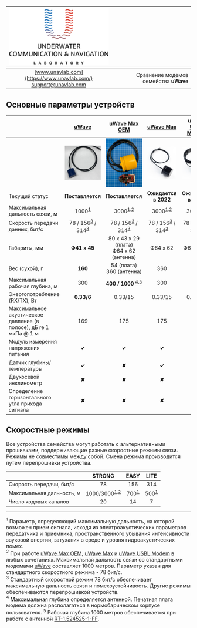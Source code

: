 <div style="page-break-after: always;"></div>

| ![logo](/documentation/sm_logo.png) | |
| :---: | ---: |
| [www.unavlab.com](https://www.unavlab.com/) <br/> [support@unavlab.com](mailto:support@unavlab.com) | Сравнение модемов семейства **uWave** |

<div style="page-break-after: always;"></div>

## Основные параметры устройств

|  | [uWave](uWAVE_Specification_ru.md) | [uWave Max OEM](uWAVE_Max_OEM_Specification_ru.md) | [uWave Max](uWAVE_Max_Specification_ru.md) | [uWave USBL Modem](uWAVE_USBL_Modem_Specification_ru.md) | 
| :--- | :---: | :---: | :---: | :---: | 
|      | ![](https://raw.githubusercontent.com/ucnl/ucnl.github.io/master/documentation/RT_1_332820_1.png) | ![](https://raw.githubusercontent.com/ucnl/ucnl.github.io/master/documentation/utro_pcb_rt_1_524525_1_2.png) | ![](https://raw.githubusercontent.com/ucnl/ucnl.github.io/master/documentation/def_modem_black.png) | ![](https://raw.githubusercontent.com/ucnl/ucnl.github.io/master/documentation/def_zima_b_ant.png) |
| Текущий статус | **Поставляется** | **Поставляется** | **Ожидается в 2022** | **Ожидается в 2022** |
| Максимальная дальность связи, м | 1000<sup>[1](#footnote1)</sup> | 3000<sup>[1](#footnote1),[2](#footnote2)</sup> | 3000<sup>[1](#footnote1),[2](#footnote2)</sup> | 3000<sup>[1](#footnote1),[2](#footnote2)</sup> |
| Скорость передачи данных, бит/с | 78 / 156<sup>[3](#footnote3)</sup> / 314<sup>[3](#footnote3)</sup> | 78 / 156<sup>[3](#footnote3)</sup> / 314<sup>[3](#footnote3)</sup> | 78 / 156<sup>[3](#footnote3)</sup> / 314<sup>[3](#footnote3)</sup> | 78 / 156<sup>[3](#footnote3)</sup> / 314<sup>[3](#footnote3)</sup> |
| Габариты, мм | **Ф41 x 45** | 80 х 43 х 29 (плата) <br/> Ф64 x 62 (антенна) |  Ф64 x 62 | Ф64 х 128 |
| Вес (сухой), г | **160** | 54 (плата) <br/> 360 (aнтенна) | 360 | 440 |
| Максимальная рабочая глубина, м | 300 | **400 / 1000** <sup>[4](#footnote4),[5](#footnote5)</sup> | 300 | 300 |
| Энергопотребление (RX/TX), Вт | **0.33/6** | 0.33/15 | 0.33/15 | 0.33/15 |
| Максимальное акустическое давление (в полосе), дБ re 1 мкПа @ 1 м | 169 | 175 | 175 | 175 |
| Модуль измерения напряжения питания | **✓** | **✓** | **✓** | **✓** |
| Датчик глубины/температуры | **✓** | **✘** | **✓** | **✓** |
| Двухосевой инклинометр | **✘** | **✘** | **✘** | **✓** |
| Определение горизонтального угла прихода сигнала | **✘** | **✘** | **✘** | **✓** |

## Скоростные режимы

Все устройства семейства могут работать с альтернативными прошивками, поддерживающие разные скоростные режимы связи.
Режимы не совместимы между собой. Смена режима производится путем перепрошивки устройства.

|      | STRONG | EASY   | LITE   |
| :--- | :---:  | :---:  | :---:  |
| Скорость передачи, бит/с | 78 | 156 | 314 |
| Максимальная дальность, м | 1000/3000<sup>[1](#footnote1),[2](#footnote2)</sup> | 700<sup>[1](#footnote1)</sup> | 500<sup>[1](#footnote1)</sup> |
| Число кодовых каналов | 20 | 14 | 7 | 


<div style="page-break-after: always;"></div>

________________
<a name="footnote1"><sup>1</sup></a> Параметр, определяющий максимальную дальность, на которой возможен прием сигнала, исходя из электроакустических параметров передатчика и приемника, пространственного убывания интенсивности звуковой энергии, затухания в среде и уровня гидроакустических помех.   
<a name="footnote2"><sup>2</sup></a> При работе [uWave Max OEM](uWAVE_Max_OEM_Specification_ru.md), [uWave Max](uWAVE_Max_Specification_ru.md) и [uWave USBL Modem](uWAVE_USBL_Modem_Specification_ru.md) в любых сочетаниях. Максимальная дальность связи со стандартными модемами [uWave](uWAVE_Specification_ru.md) составляет 1000 метров. Параметр указан для стандартного скоростного режима - 78 бит/с.  
<a name="footnote3"><sup>3</sup></a> Стандартный скоростной режим 78 бит/с обеспечивает максимальную дальность связи и помехоустойчивость. Другие режимы обеспечиваются перепрошивкой устройств.  
<a name="footnote4"><sup>4</sup></a> Максимальная глубина определяется антенной. Печатная плата модема должна располагаться в нормобарическом корпусе пользователя. 
<a name="footnote5"><sup>5</sup></a> Рабочая глубина 1000 метров обеспечивается при работе с антенной [RT-1.524525-1-FF](/documentation/RU/Transducers/RT_1_524525_1_FF_Specification_ru.md).   

  
<div style="page-break-after: always;"></div>
